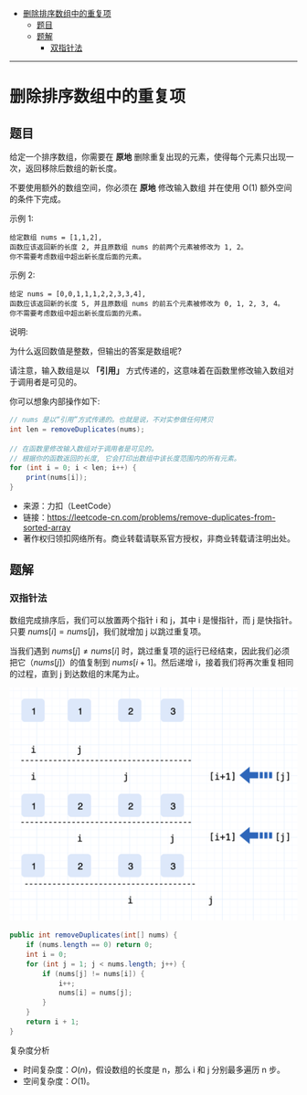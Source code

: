 - [删除排序数组中的重复项](#删除排序数组中的重复项)
  - [题目](#题目)
  - [题解](#题解)
    - [双指针法](#双指针法)


------------------------------

# 删除排序数组中的重复项

## 题目

给定一个排序数组，你需要在 **原地** 删除重复出现的元素，使得每个元素只出现一次，返回移除后数组的新长度。

不要使用额外的数组空间，你必须在 **原地** 修改输入数组 并在使用 O(1) 额外空间的条件下完成。


示例 1:

```
给定数组 nums = [1,1,2], 
函数应该返回新的长度 2, 并且原数组 nums 的前两个元素被修改为 1, 2。 
你不需要考虑数组中超出新长度后面的元素。
```

示例 2:

```
给定 nums = [0,0,1,1,1,2,2,3,3,4],
函数应该返回新的长度 5, 并且原数组 nums 的前五个元素被修改为 0, 1, 2, 3, 4。
你不需要考虑数组中超出新长度后面的元素。
```

说明:

为什么返回数值是整数，但输出的答案是数组呢?

请注意，输入数组是以 **「引用」** 方式传递的，这意味着在函数里修改输入数组对于调用者是可见的。

你可以想象内部操作如下:

```java
// nums 是以“引用”方式传递的。也就是说，不对实参做任何拷贝
int len = removeDuplicates(nums);

// 在函数里修改输入数组对于调用者是可见的。
// 根据你的函数返回的长度, 它会打印出数组中该长度范围内的所有元素。
for (int i = 0; i < len; i++) {
    print(nums[i]);
}
```

- 来源：力扣（LeetCode）
- 链接：https://leetcode-cn.com/problems/remove-duplicates-from-sorted-array
- 著作权归领扣网络所有。商业转载请联系官方授权，非商业转载请注明出处。


## 题解

### 双指针法

数组完成排序后，我们可以放置两个指针 i 和 j，其中 i 是慢指针，而 j 是快指针。只要 $nums[i] = nums[j]$，我们就增加 j 以跳过重复项。

当我们遇到 $nums[j] \neq nums[i]$ 时，跳过重复项的运行已经结束，因此我们必须把它（$nums[j]$）的值复制到 $nums[i + 1]$。然后递增 i，接着我们将再次重复相同的过程，直到 j 到达数组的末尾为止。

![](assets/no_0026_remove_duplicates_from_sorted_array.png)

```java
public int removeDuplicates(int[] nums) {
    if (nums.length == 0) return 0;
    int i = 0;
    for (int j = 1; j < nums.length; j++) {
        if (nums[j] != nums[i]) {
            i++;
            nums[i] = nums[j];
        }
    }
    return i + 1;
}
```

复杂度分析

- 时间复杂度：$O(n)$，假设数组的长度是 n，那么 i 和 j 分别最多遍历 n 步。
- 空间复杂度：$O(1)$。
